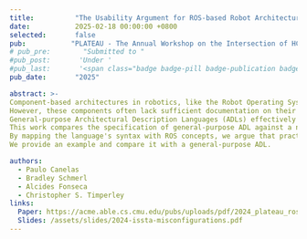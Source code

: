 ```yaml
---
title:          "The Usability Argument for ROS-based Robot Architectural Description Languages"
date:           2025-02-18 00:00:00 +0800
selected:       false
pub:           "PLATEAU - The Annual Workshop on the Intersection of HCI and PL. "
# pub_pre:        "Submitted to "
#pub_post:       'Under '
#pub_last:       '<span class="badge badge-pill badge-publication badge-success">Just Accepted!</span>&nbsp;&nbsp; 🎉'
pub_date:       "2025"

abstract: >- 
Component-based architectures in robotics, like the Robot Operating System (ROS), simplify system development by integrating reusable, off-the-shelf components. 
However, these components often lack sufficient documentation on their use and the architectures they form, leading to architectural misconfigurations.
General-purpose Architectural Description Languages (ADLs) effectively provide properties to detect misconfigurations but are burdensome to use, as they require mapping new language-specific concepts to the ROS domain.
This work compares the specification of general-purpose ADL against a novel ADL embedding ROS-specific knowledge. 
By mapping the language's syntax with ROS concepts, we argue that practitioners can more easily understand and reason about specifications written in the language.
We provide an example and compare it with a general-purpose ADL.

authors:
  - Paulo Canelas
  - Bradley Schmerl
  - Alcides Fonseca
  - Christopher S. Timperley
links:
  Paper: https://acme.able.cs.cmu.edu/pubs/uploads/pdf/2024_plateau_rospecusabilityCanelas_RospecADL_2025.pdf
  Slides: /assets/slides/2024-issta-misconfigurations.pdf
---
```

